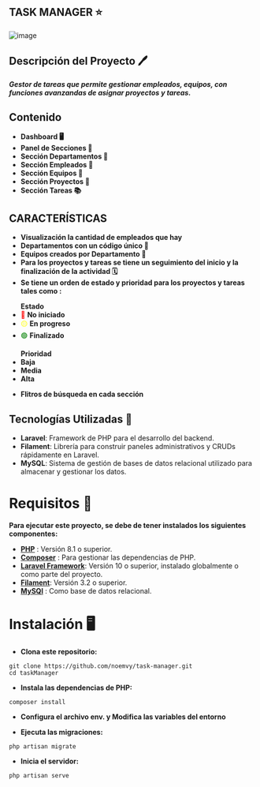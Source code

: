 
## TASK MANAGER ⭐ 
![image](https://github.com/user-attachments/assets/fb0c21ab-48de-44e0-80ea-6c94a273a1cf)


## Descripción del Proyecto 🖊️

**_Gestor de tareas que permite gestionar empleados, equipos, con funciones avanzandas de asignar proyectos y tareas._**

 ## Contenido 
 - **Dashboard 🖥️**
 - **Panel de Secciones 🔎**
 - **Sección Departamentos 🏢**
 - **Sección Empleados 👤**
 - **Sección Equipos 👥**
 - **Sección Proyectos 📂**
 - **Sección Tareas 📚**

## CARACTERÍSTICAS
- **Visualización la cantidad de empleados que hay**
- **Departamentos con un código único 🔏**
- **Equipos creados por Departamento 👥**
- **Para los proyectos y tareas se tiene un seguimiento del inicio y la finalización de la actividad 🗓️**
- **Se tiene un orden de estado y prioridad para los proyectos y tareas tales como :**
<ul>
 <strong>Estado</strong>
  <li><span style="color: red;">🔴</span> <strong>No iniciado</strong></li>
  <li><span style="color: yellow;">🟡</span> <strong>En progreso</strong></li>
  <li><span style="color: green;">🟢</span> <strong>Finalizado</strong></li>
</ul>  
<ul>
<strong>Prioridad</strong>
<li><strong>Baja</strong></li>
<li><strong>Media</strong></li>
<li><strong>Alta</strong></li>
</ul>  

- **Flitros de búsqueda en cada sección**

## Tecnologías Utilizadas 🔎

- **Laravel**: Framework de PHP para el desarrollo del backend.
- **Filament**: Librería para construir paneles administrativos y CRUDs rápidamente en Laravel.
- **MySQL**: Sistema de gestión de bases de datos relacional utilizado para almacenar y gestionar los datos.

# Requisitos 📕

**Para ejecutar este proyecto, se debe de tener instalados los siguientes componentes:**

- **[PHP](https://www.php.net/)** : Versión 8.1 o superior.
- **[Composer](https://getcomposer.org/)** : Para gestionar las dependencias de PHP.
- **[Laravel Framework](https://laravel.com/docs/11.x/installation)**: Versión 10 o superior, instalado globalmente o como parte del proyecto.
- **[Filament](https://filamentphp.com/docs/3.x/panels/installation)**: Versión 3.2 o superior.
- **[MySQl](https://dev.mysql.com/downloads/installer/)** : Como base de datos relacional.

# Instalación 🖥️
- **Clona este repositorio:**
```
git clone https://github.com/noemvy/task-manager.git
cd taskManager
```
- **Instala las dependencias de PHP:**
```
composer install
```
- **Configura el archivo env. y Modifica las variables del entorno**

- **Ejecuta las migraciones:** 
```
php artisan migrate 
```
- **Inicia el servidor:**
```
php artisan serve
```
